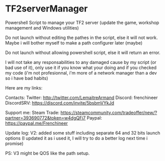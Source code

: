 # TF2serverManager
Powershell Script to manage your TF2 server (update the game, workshop management and Windows utilities)

Do not launch without editing the pathes in the script, else it will not work. Maybe i will bother myself to make a path configurer later (maybe)

Do not launch without allowing powershell script, else it will return an error.

I will not take any responsabilities to any damaged cause by my script (or bad use of it), only use it if you know what your doing and if you checked my code (i'm not profesionnal, i'm more of a network manager than a dev so i have bad habits)

Here are my links:

Contacts:
Twitter: http://twitter.com/LemaitreArmand 
Discord: frenchineer 
DiscordSRV: https://discord.com/invite/5bsbmVYkJd

Support me:
Steam Trade: https://steamcommunity.com/tradeoffer/new/?partner=393690772&token=w4dgQFi7
Paypal: https://paypal.me/Frenchineer

Update log:
V2: added some stuff including separate 64 and 32 bits launch options (I updated it as i used it, I will try to do a better log next time i promise)

PS:
V3 might be QOS like the path setup.
